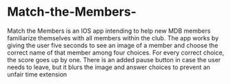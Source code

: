 # Match-the-Members-
Match the Members is an IOS app intending to help new MDB members familiarize themselves with all members within the club. The app works by giving the user five seconds to see an image of a member and choose the correct name of that member among four choices. For every correct choice, the score goes up by one. There is an added pause button in case the user needs to leave, but it blurs the image and answer choices to prevent an unfair time extension
